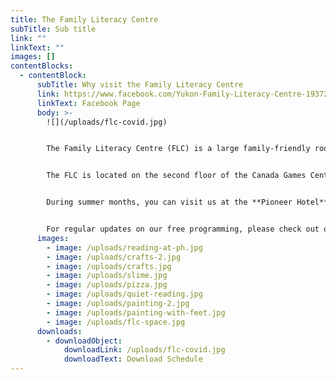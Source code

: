```yaml
---
title: The Family Literacy Centre
subTitle: Sub title
link: ""
linkText: ""
images: []
contentBlocks:
  - contentBlock:
      subTitle: Why visit the Family Literacy Centre
      link: https://www.facebook.com/Yukon-Family-Literacy-Centre-193726640688169/
      linkText: Facebook Page
      body: >-
        ![](/uploads/flc-covid.jpg)


        The Family Literacy Centre (FLC) is a large family-friendly room filled with books, crafts, puppets, toys, puzzles, chalkboard, music, dress-up and more. We offer mini programs most mornings and drop-in play time during the afternoon. The FLC offers free, daily, drop-in programs that help parents build both their parenting and life skills, while providing young children with early childhood education opportunities. Our qualified staff specialize in early childhood education and promote early learning and literacy skills. We help connect families to the community resources they need and support families to become lifelong learners. 


        The FLC is located on the second floor of the Canada Games Centre and is open from September through May. Come visit us to sing, play, do crafts, enjoy both structured and unstructured programs and have fun! All programs are free, drop-in and everyone is welcome. To participate in our programs, you do not have to pay the Canada Games Center fee. Just walk up the stairs to the FLC and join us! 


        During summer months, you can visit us at the **Pioneer Hotel** for some of your favourite Family Literacy Centre programs! We're located across from the gazebo in Shipyards Park. Check out this video about the Pioneer Hotel by MCY youth- *<https://www.youtube.com/watch?v=8qg68c5roKQ&ab_channel=MCYYouth>*


        For regular updates on our free programming, please check out our Facebook page.
      images:
        - image: /uploads/reading-at-ph.jpg
        - image: /uploads/crafts-2.jpg
        - image: /uploads/crafts.jpg
        - image: /uploads/slime.jpg
        - image: /uploads/pizza.jpg
        - image: /uploads/quiet-reading.jpg
        - image: /uploads/painting-2.jpg
        - image: /uploads/painting-with-feet.jpg
        - image: /uploads/flc-space.jpg
      downloads:
        - downloadObject:
            downloadLink: /uploads/flc-covid.jpg
            downloadText: Download Schedule
---
```

